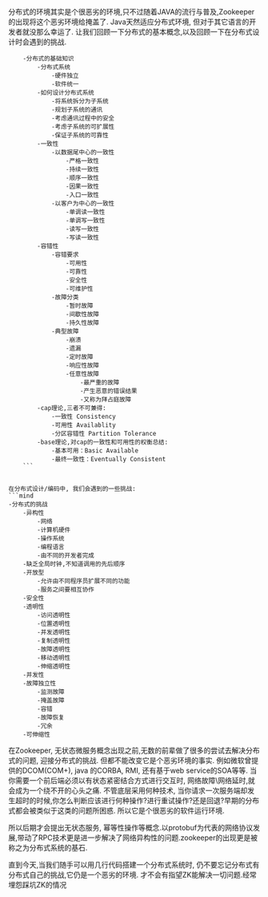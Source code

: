 分布式的环境其实是个很恶劣的环境,只不过随着JAVA的流行与普及,Zookeeper的出现将这个恶劣环境给掩盖了. Java天然适应分布式环境, 但对于其它语言的开发者就没那么幸运了. 让我们回顾一下分布式的基本概念,以及回顾一下在分布式设计时会遇到的挑战.

```mind
	-分布式的基础知识
		-分布式系统
			-硬件独立
			-软件统一
		-如何设计分布式系统
			-将系统拆分为子系统
			-规划子系统的通讯
			-考虑通讯过程中的安全
			-考虑子系统的可扩展性
			-保证子系统的可靠性
		-一致性
			-以数据尾中心的一致性
				-严格一致性
				-持续一致性
				-顺序一致性
				-因果一致性
				-入口一致性
			-以客户为中心的一致性
				-单调读一致性
				-单调写一致性
				-读写一致性
				-写读一致性
		-容错性
			-容错要求
				-可用性
				-可靠性
				-安全性
				-可维护性
			-故障分类
				-暂时故障
				-间歇性故障
				-持久性故障
			-典型故障
				-崩溃
				-遗漏
				-定时故障
				-响应性故障
				-任意性故障
					-最严重的故障
					-产生恶意的错误结果
					-又称为拜占庭故障
		-cap理论,三者不可兼得:
			-一致性 Consistency
			-可用性 Availablity
			-分区容错性 Partition Tolerance
		-base理论,对cap的一致性和可用性的权衡总结:
			-基本可用：Basic Available
			-最终一致性：Eventually Consistent
	```
	

在分布式设计/编码中, 我们会遇到的一些挑战:
```mind
-分布式的挑战
	-异构性
		-网络
		-计算机硬件
		-操作系统
		-编程语言
		-由不同的开发者完成
	-缺乏全局时钟,不知道调用的先后顺序
	-开放型
		-允许由不同程序员扩展不同的功能
		-服务之间要相互协作
	-安全性
	-透明性
		-访问透明性
		-位置透明性
		-并发透明性
		-复制透明性
		-故障透明性
		-移动透明性
		-伸缩透明性
	-并发性
	-故障独立性
		-监测故障
		-掩盖故障
		-容错
		-故障恢复
		-冗余
	-可伸缩性
```
在Zookeeper, 无状态微服务概念出现之前,无数的前辈做了很多的尝试去解决分布式的问题, 迎接分布式的挑战. 但都不能改变它是个恶劣环境的事实.
例如微软曾提供的DCOM(COM+), java 的CORBA,  RMI, 还有基于web service的SOA等等. 当你需要一个前后端必须以有状态紧密结合方式进行交互时, 网络故障\网络延时,就会成为一个绕不开的心头之痛.
不管底层采用何种技术, 当你请求一次服务端却发生超时的时候,你怎么判断应该进行何种操作?进行重试操作?还是回退?早期的分布式都会被类似于这类的问题所困惑. 所以它是个很恶劣的软件运行环境.

所以后期才会提出无状态服务, 幂等性操作等概念.以protobuf为代表的网络协议发展,带动了RPC技术更是进一步解决了网络异构性的问题.zookeeper的出现更是被称之为分布式系统的基石.

直到今天,当我们随手可以用几行代码搭建一个分布式系统时, 仍不要忘记分布式有分布式自己的挑战,它仍是一个恶劣的环境. 才不会有指望ZK能解决一切问题.经常埋怨踩坑ZK的情况